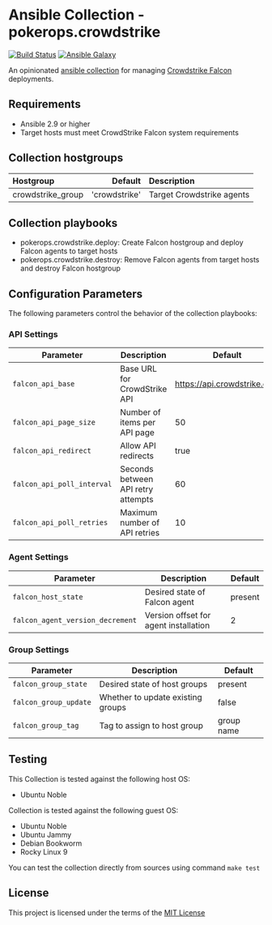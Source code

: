 # Ansible Collection - pokerops.crowdstrike

[![Build Status](https://github.com/nephelaiio/ansible-collection-libvirt/actions/workflows/libvirt.yml/badge.svg)](https://github.com/nephelaiio/ansible-collection-libvirt/actions/wofklows/libvirt.yml)
[![Ansible Galaxy](http://img.shields.io/badge/ansible--galaxy-nephelaiio.libvirt-blue.svg)](https://galaxy.ansible.com/ui/repo/published/nephelaiio/libvirt/)

An opinionated [ansible collection](https://galaxy.ansible.com/ui/repo/published/pokerops/crowdstrike/) for managing [Crowdstrike Falcon](https://www.crowdstrike.com/platform/) deployments.

## Requirements

- Ansible 2.9 or higher
- Target hosts must meet CrowdStrike Falcon system requirements

## Collection hostgroups

| Hostgroup         |       Default | Description               |
| :---------------- | ------------: | :------------------------ |
| crowdstrike_group | 'crowdstrike' | Target Crowdstrike agents |

## Collection playbooks

- pokerops.crowdstrike.deploy: Create Falcon hostgroup and deploy Falcon agents to target hosts
- pokerops.crowdstrike.destroy: Remove Falcon agents from target hosts and destroy Falcon hostgroup

## Configuration Parameters

The following parameters control the behavior of the collection playbooks:

### API Settings

| Parameter                  | Description                        | Default                     |
| -------------------------- | ---------------------------------- | --------------------------- |
| `falcon_api_base`          | Base URL for CrowdStrike API       | https://api.crowdstrike.com |
| `falcon_api_page_size`     | Number of items per API page       | 50                          |
| `falcon_api_redirect`      | Allow API redirects                | true                        |
| `falcon_api_poll_interval` | Seconds between API retry attempts | 60                          |
| `falcon_api_poll_retries`  | Maximum number of API retries      | 10                          |

### Agent Settings

| Parameter                        | Description                           | Default |
| -------------------------------- | ------------------------------------- | ------- |
| `falcon_host_state`              | Desired state of Falcon agent         | present |
| `falcon_agent_version_decrement` | Version offset for agent installation | 2       |

### Group Settings

| Parameter             | Description                       | Default    |
| --------------------- | --------------------------------- | ---------- |
| `falcon_group_state`  | Desired state of host groups      | present    |
| `falcon_group_update` | Whether to update existing groups | false      |
| `falcon_group_tag`    | Tag to assign to host group       | group name |

## Testing

This Collection is tested against the following host OS:

- Ubuntu Noble

Collection is tested against the following guest OS:

- Ubuntu Noble
- Ubuntu Jammy
- Debian Bookworm
- Rocky Linux 9

You can test the collection directly from sources using command `make test`

## License

This project is licensed under the terms of the [MIT License](/LICENSE)

